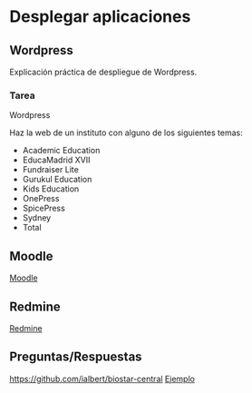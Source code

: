 # Desplegar aplicaciones

## Wordpress

Explicación práctica de despliegue de Wordpress.

### Tarea

Wordpress

Haz la web de un instituto con alguno de los siguientes temas:

- Academic Education
- EducaMadrid XVII
- Fundraiser Lite
- Gurukul Education
- Kids Education
- OnePress
- SpicePress
- Sydney
- Total

## Moodle

[Moodle](https://moodle.org/?lang=es)

## Redmine

[Redmine](https://www.redmine.org/)

## Preguntas/Respuestas

https://github.com/ialbert/biostar-central
[Ejemplo](https://www.biostars.org/)